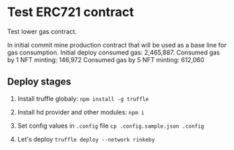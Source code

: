 # Test ERC721 contract

Test lower gas contract.

In initial commit mine production contract that will be used as a base line for gas consumption. 
Initial deploy consumed gas: 2,465,887. 
Consumed gas by 1 NFT minting: 146,972
Consumed gas by 5 NFT minting: 612,060

## Deploy stages

1. Install truffle globaly:
`npm install -g truffle`

2. Install hd provider and other modules:
`npm i`

3. Set config values in `.config` file
`cp .config.sample.json .config`

4. Let's deploy
`truffle deploy --network rinkeby`
